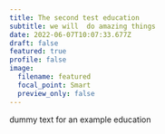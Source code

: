 ```yaml
---
title: The second test education
subtitle: we will  do amazing things
date: 2022-06-07T10:07:33.677Z
draft: false
featured: true
profile: false
image:
  filename: featured
  focal_point: Smart
  preview_only: false
---
```

dummy text for an example education